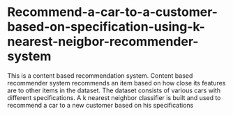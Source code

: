 # Recommend-a-car-to-a-customer-based-on-specification-using-k-nearest-neigbor-recommender-system
This is a content based recommendation system. Content based recommender system recommends an item based on how close its features are to other items in the dataset. The dataset consists of various cars with different specifications. A k nearest neighbor classifier is built and used to recommend a car to a new customer based on his specifications
